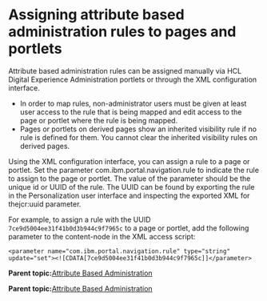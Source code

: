 # Assigning attribute based administration rules to pages and portlets

Attribute based administration rules can be assigned manually via HCL Digital Experience Administration portlets or through the XML configuration interface.

-   In order to map rules, non-administrator users must be given at least user access to the rule that is being mapped and edit access to the page or portlet where the rule is being mapped.
-   Pages or portlets on derived pages show an inherited visibility rule if no rule is defined for them. You cannot clear the inherited visibility rules on derived pages.

Using the XML configuration interface, you can assign a rule to a page or portlet. Set the parameter com.ibm.portal.navigation.rule to indicate the rule to assign to the page or portlet. The value of the parameter should be the unique id or UUID of the rule. The UUID can be found by exporting the rule in the Personalization user interface and inspecting the exported XML for thejcr:uuid parameter.

For example, to assign a rule with the UUID `7ce9d5004ee31f41b0d3b944c9f7965c` to a page or portlet, add the following parameter to the content-node in the XML access script:

`<parameter name="com.ibm.portal.navigation.rule" type="string" update="set"><![CDATA[7ce9d5004ee31f41b0d3b944c9f7965c]]</parameter>`

**Parent topic:**[Attribute Based Administration ](../pzn/pzn_attadm.md)

**Parent topic:**[Attribute Based Administration ](../pzn/pzn_attadm.md)

